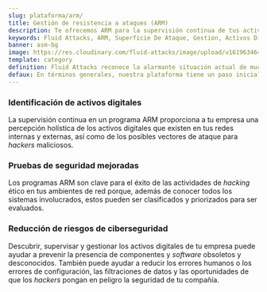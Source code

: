 ```yaml
---
slug: plataforma/arm/
title: Gestión de resistencia a ataques (ARM)
description: Te ofrecemos ARM para la supervisión continua de tus activos digitales (superficie de ataque) y para facilitar la identificación de amenazas y vulnerabilidades de seguridad.
keywords: Fluid Attacks, ARM, Superficie De Ataque, Gestion, Activos Digitales, Red, Ciberseguridad, Hacking Etico, Pentesting
banner: asm-bg
image: https://res.cloudinary.com/fluid-attacks/image/upload/v1619634644/airs/product/cover-asm_zcl9ge.webp
template: category
definition: Fluid Attacks reconoce la alarmante situación actual de muchas compañías, en la que sus superficies de ataque se amplían considerablemente a medida que implementan múltiples soluciones digitales que las mantienen en competencia. Una "superficie de ataque" incluye todo el *hardware* y *software* propio y de terceros conectado a Internet en el que se almacenan y manejan los datos de tu empresa. Todo este conjunto de activos digitales puede contener fallas de seguridad o vulnerabilidades que corren el riesgo de ser explotadas por los ciberdelincuentes. Fluid Attacks te ofrece una plataforma que está vinculada a nuestro servicio  Hacking Continuo para evaluar integralmente tus redes en busca de riesgos potenciales e identificar continuamente las vulnerabilidades de seguridad que necesitan remediación. La plataforma de Fluid Attacks puede ayudar a tu compañía a comprender su exposición y reducir su correspondiente superficie de ataque.
defaux: En términos generales, nuestra plataforma tiene un paso inicial que implica detectar todos los activos digitales orientados a Internet (por ejemplo, aplicaciones web, nube, aplicaciones móviles, Internet de las cosas, servidores de correo electrónico) que utilizan algunos de tus datos corporativos. Luego, es necesario clasificar estos activos basándose en características como la funcionalidad y la criticidad empresarial. Después, utilizando índices de seguridad o evaluaciones de riesgo y analítica para todos los activos digitales, priorizamos algunos de ellos cuando buscamos vulnerabilidades a través de *hacking* ético. Como último paso, pero al mismo tiempo generalizado, se debe contar con una supervisión continua de la seguridad de los ambientes y sistemas de red internos y externos, actualizada sobre las vulnerabilidades y amenazas antiguas y nuevas, incluso teniendo en cuenta los activos maliciosos.
---
```


<div class="sect2">

### Identificación de activos digitales

La supervisión continua en un programa ARM
proporciona a tu empresa una percepción holística
de los activos digitales que existen en tus redes internas y externas,
así como de los posibles vectores de ataque para *hackers* maliciosos.

</div>

<div class="sect2">

### Pruebas de seguridad mejoradas

Los programas ARM son clave para el éxito
de las actividades de *hacking* ético
en tus ambientes de red porque,
además de conocer todos los sistemas involucrados,
estos pueden ser clasificados y priorizados para ser evaluados.

</div>

<div class="sect2">

### Reducción de riesgos de ciberseguridad

Descubrir, supervisar y gestionar los activos digitales de tu empresa
puede ayudar a prevenir la presencia de componentes
y *software* obsoletos y desconocidos.
También puede ayudar a reducir los errores humanos
o los errores de configuración,
las filtraciones de datos y las oportunidades
de que los *hackers* pongan en peligro la seguridad de tu compañía.

</div>
